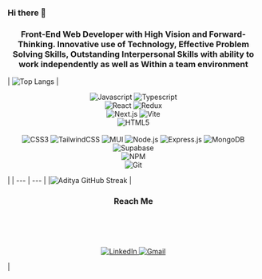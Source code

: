 ### Hi there 👋
<h3 align="center">Front-End Web Developer with High Vision and Forward-Thinking. Innovative use of Technology, Effective Problem Solving Skills, Outstanding Interpersonal Skills with ability to work independently as well as Within a team environment </h3>



 | ![Top Langs](https://github-readme-stats.vercel.app/api/top-langs/?username=MoamenHamed32&langs_count=8&layout=compact&theme=dark) | <p align="center"> 
 <img src="https://img.shields.io/badge/JavaScript-F7DF1E?style=for-the-badge&logo=javascript&logoColor=black" alt="Javascript" /> 
 <img src="https://img.shields.io/badge/TypeScript-007ACC?style=for-the-badge&logo=typescript&logoColor=white" alt="Typescript" />  
 <img src="https://img.shields.io/badge/React-20232A?style=for-the-badge&logo=react&logoColor=61DAFB" alt="React" /> 
 ![Redux](https://img.shields.io/badge/redux-%23593d88.svg?style=for-the-badge&logo=redux&logoColor=white) 	
 <img src="https://img.shields.io/badge/Next.js-000000?style=for-the-badge&logo=next.js&logoColor=white" alt="Next.js" /> 
 ![Vite](https://img.shields.io/badge/vite-%23646CFF.svg?style=for-the-badge&logo=vite&logoColor=white)  
 <img src="https://img.shields.io/badge/HTML5-E34F26?style=for-the-badge&logo=html5&logoColor=white" alt="HTML5" /> </br>  
 <img src="https://img.shields.io/badge/CSS3-1572B6?style=for-the-badge&logo=css3&logoColor=white" alt="CSS3" /> 
 ![TailwindCSS](https://img.shields.io/badge/tailwindcss-%2338B2AC.svg?style=for-the-badge&logo=tailwind-css&logoColor=white) 
 ![MUI](https://img.shields.io/badge/MUI-%230081CB.svg?style=for-the-badge&logo=mui&logoColor=white) 
 <img src="https://img.shields.io/badge/Node.js-43853D?style=for-the-badge&logo=node.js&logoColor=white" alt="Node.js" /> 
	![Express.js](https://img.shields.io/badge/express.js-%23404d59.svg?style=for-the-badge&logo=express&logoColor=%2361DAFB)
 ![MongoDB](https://img.shields.io/badge/MongoDB-%234ea94b.svg?style=for-the-badge&logo=mongodb&logoColor=white) 
 ![Supabase](https://img.shields.io/badge/Supabase-3ECF8E?style=for-the-badge&logo=supabase&logoColor=white) 	
 <img src="https://img.shields.io/badge/npm-CB3837?style=for-the-badge&logo=npm&logoColor=white" alt="NPM" />   </br> 
 <img src="https://img.shields.io/badge/git-F05032?style=for-the-badge&logo=git&logoColor=white" alt="Git" /> </p>|
| --- | --- |
|![Aditya GitHub Streak](https://github-readme-streak-stats.herokuapp.com/?user=MoamenHamed32&theme=dark)  | <h3 align="center">Reach Me</h3> </br></br></br> <p align="center">  <a href="https://www.linkedin.com/in/moamen-hamed-538874259//" target="_blank" > <img src="https://img.shields.io/badge/linkedin-0077B5?style=for-the-badge&logo=linkedin&logoColor=white" alt="LinkedIn" /> </a>   <a href="mailto:moamen.hamed33322@gmail.com" target="_blank">  <img src="https://img.shields.io/badge/Drop Me A letter-D14836?style=for-the-badge&logo=gmail&logoColor=white" alt="Gmail" /> </a> </p>|



<!--
**MoamenHamed32/MoamenHamed32** is a ✨ _special_ ✨ repository because its `README.md` (this file) appears on your GitHub profile.

Here are some ideas to get you started:

- 🔭 I’m currently working on ...
- 🌱 I’m currently learning ...
- 👯 I’m looking to collaborate on ...
- 🤔 I’m looking for help with ...
- 💬 Ask me about ...
- 📫 How to reach me: ...
- 😄 Pronouns: ...
- ⚡ Fun fact: ...
-->
